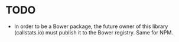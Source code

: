 # TODO

* In order to be a Bower package, the future owner of this library (callstats.io) must publish it to the Bower registry. Same for NPM.
